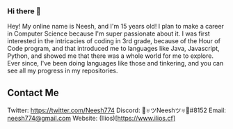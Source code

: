 ### Hi there 👋

Hey! My online name is Neesh, and I'm 15 years old! I plan to make a career in Computer Science because I'm super passionate about it. I was first interested in the intricacies of coding in 3rd grade, because of the Hour of Code program, and that introduced me to languages like Java, Javascript, Python, and showed me that there was a whole world for me to explore. Ever since, I've been doing languages like those and tinkering, and you can see all my progress in my repositories.

## Contact Me
Twitter: https://twitter.com/Neesh774
Discord: 🧀♅ツNeeshツ♅🧀#8152
Email: neesh774@gmail.com
Website: (Ilios)[https://www.ilios.cf]
